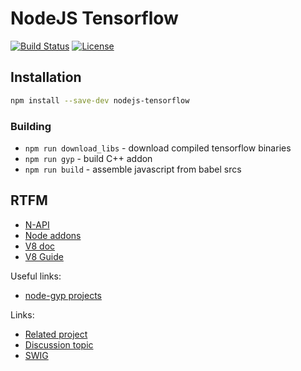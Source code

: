 # NodeJS Tensorflow

[![Build Status](https://travis-ci.org/nodejs-tensorflow/nodejs-tensorflow.svg?branch=master)](https://travis-ci.org/nodejs-tensorflow/nodejs-tensorflow)
[![License](https://img.shields.io/badge/License-Apache--2.0-blue.svg)](https://opensource.org/licenses/Apache-2.0)

## Installation

```sh
npm install --save-dev nodejs-tensorflow
```

### Building

* `npm run download_libs` - download compiled tensorflow binaries
* `npm run gyp` - build C++ addon
* `npm run build` - assemble javascript from babel srcs


## RTFM

* [N-API](https://nodejs.org/api/n-api.html)
* [Node addons](https://nodejs.org/api/addons.html)
* [V8 doc](https://v8docs.nodesource.com/)
* [V8 Guide](https://github.com/v8/v8/wiki/Embedder's%20Guide)

Useful links:
* [node-gyp projects](https://github.com/nodejs/node-gyp/wiki/%22binding.gyp%22-files-out-in-the-wild)

Links:
* [Related project](https://github.com/node-tensorflow/node-tensorflow)
* [Discussion topic](https://github.com/tensorflow/tensorflow/issues/37)
* [SWIG](https://github.com/node-tensorflow/node-tensorflow/pull/13)
